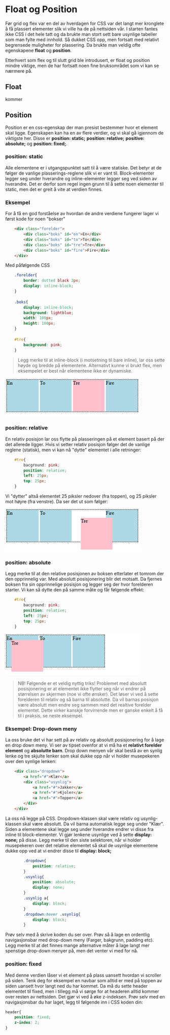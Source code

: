 # Float og Position

Før grid og flex var en del av hverdagen for CSS var det langt mer kronglete å få plassert elementer slik vi ville ha de på nettsiden vår. I starten fantes ikke CSS i det hele tatt og da brukte man stort sett bare usynlige tabeller som man fylte med innhold. Så dukket CSS opp, men fortsatt med relativt begrensede muligheter for plassering. Da brukte man veldig ofte egenskapene **float** og **position**.

Etterhvert som flex og til slutt grid ble introdusert, er float og position mindre viktige, men de har fortsatt noen fine bruksområdet som vi kan se nærmere på. 


## Float

kommer

## Position

Position er en css-egenskap der man presist bestemmer hvor et element skal ligge. Egenskapen kan ha en av flere verdier, og vi skal gå igjennom de viktigste her. Disse er **position: static;**  **position: relative;** **positive: absolute;**  og **position: fixed;**.

### position: static

Alle elementene er i utgangspunktet satt til å være statiske. Det betyr at de følger de vanlige plasserings-reglene slik vi er vant til. Block-elementer legger seg under hverandre og inline-elementer legger seg ved siden av hverandre. Det er derfor som regel ingen grunn til å sette noen elementer til static, men det er greit å vite at verdien finnes.

### Eksempel

For å få en god forståelse av hvordan de andre verdiene fungerer lager vi først kode for noen "bokser"

```HTML
    <div class="forelder">
        <div class="boks" id="en">En</div>
        <div class="boks" id="to">To</div>
        <div class="boks" id="tre">Tre</div>
        <div class="boks" id="fire">Fire</div>
    </div>
```

Med påfølgende CSS

```CSS
    .forelder{
        border: dotted black 2px;
        display: inline-block;
    }

    .boks{
        display: inline-block;
        background: lightblue;
        width: 100px;
        height: 100px;
    }

    #tre{
        background: pink;
    }
```

> Legg merke til at inline-block (i motsetning til bare inline), lar oss sette høyde og bredde på elementene. Alternativt kunne vi brukt flex, men eksempelet er best når elementene ikke er dynamiske.

![Static](position1.png)

### position: relative

En relativ posisjon lar oss flytte på plasseringen på et element basert på der det allerede ligger. Hvis vi setter relativ posisjon følger det de vanlige reglene (statisk), men vi kan nå "dytte" elementet i alle retninger:

```CSS
    #tre{
        bacground: pink;
        position: relative;
        left: 25px;
        top: 25px;
    }
```
Vi "dytter" altså elementet 25 piksler nedover (fra toppen), og 25 piksler mot høyre (fra venstre). Da ser det ut som følger:

![Relative](position2.png)

### position: absolute 

Legg merke til at den relative posisjonen av boksen etterlater et tomrom der den opprinnelig var. Med absolutt posisjonering blir det motsatt. Da fjernes boksen fra sin opprinnelige posisjon og legger seg der hvor forelderen starter. Vi kan så dytte den på samme måte og får følgende effekt:

```CSS
    #tre{
        bacground: pink;
        position: relative;
        left: 25px;
        top: 25px;
    }
```

![Absolutt](position3.png)

> NB! Følgende er et veldig nyttig triks! Problemet med absolutt posisjonering er at elementet ikke flytter seg når vi endrer på størrelsen av skjermen (noe vi ofte ønsker). Det løser vi ved å sette forelderen til relativ og så barna til absolutte. Da vil barnas posisjon være absolutt men endre seg sammen med det realtive forelder elementet. Dette virker kanskje forvirrende men er ganske enkelt å få til i praksis, se neste eksempel.

### Eksempel: Drop-down meny

La oss bruke det vi har sett på av relativ og absolutt posisjonering for å lage en drop down meny. Vi ser av tipset ovenfor at vi må ha et **relativt forelder element** og **absolutte barn**. Drop down menyen vår skal bestå av en synlig lenke og tre skjulte lenker som skal dukke opp når vi holder musepekeren over den synlige lenken:

```HTML
    <div class="dropdown">
        <a href="#">Klær</a>
        <div class="usynlig">
            <a href="#">Jakker</a>
            <a href="#">Kjoler</a>
            <a href="#">Topper</a>
        </div>
    </div>
```

La oss nå legge på CSS. Dropdown-klassen skal være relativ og usynlig-klassen skal være absolutt. Da vil barna automatisk legge seg under "Klær". Siden a elementene skal legge seg under hverandre endrer vi disse fra inline til block-elementer. Vi gjør lenkene usynlige ved å sette **display: none;** på disse. Legg merke til den siste selektoren, når vi holder musepekeren over det relative elementet så skal de usynlige elementene dukke opp ved at vi endrer disse til **display: block;**

```CSS
        .dropdown{
            position: relative;
        }
        .usynlig{
            position: absolute;
            display: none;
        }
        .usynlig a{
            display: block;
        }
        .dropdown:hover .usynlig{
            display: block;
        }
```

Prøv selv med å skrive koden du ser over. Prøv så å lage en ordentlig navigasjonsbar med drop-down meny (Farger, bakgrunn, padding etc). Legg merke til at det finnes mange alternative måter å lage langt mer spenstige drop-down menyer på, men det venter vi med for nå.

### position: fixed

Med denne verdien låser vi et element på plass uansett hvordan vi scroller på siden. Tenk deg for eksempel en navbar som alltid er med på toppen av siden uansett hvor langt ned du har kommet. Da må du sette header elementet til fixed, men i tillegg må vi sørge for at headeren alltid kommer over resten av nettsiden. Det gjør vi ved å øke z-indeksen. Prøv selv med en navigasjonsbar du har laget, legg til følgende inn i CSS koden din:

```CSS
header{
    position: fixed;
    z-index: 2;
}
```